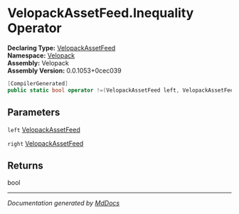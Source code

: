 ﻿<!--  
  <auto-generated>   
    The contents of this file were generated by a tool.  
    Changes to this file may be list if the file is regenerated  
  </auto-generated>   
-->

# VelopackAssetFeed.Inequality Operator

**Declaring Type:** [VelopackAssetFeed](../index.md)  
**Namespace:** [Velopack](../../index.md)  
**Assembly:** Velopack  
**Assembly Version:** 0.0.1053+0cec039

```csharp
[CompilerGenerated]
public static bool operator !=(VelopackAssetFeed left, VelopackAssetFeed right);
```

## Parameters

`left`  [VelopackAssetFeed](../index.md)

`right`  [VelopackAssetFeed](../index.md)

## Returns

bool

___

*Documentation generated by [MdDocs](https://github.com/ap0llo/mddocs)*
